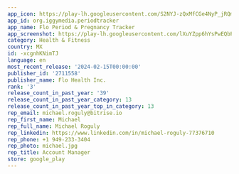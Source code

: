 ```yaml
---
app_icon: https://play-lh.googleusercontent.com/S2NYJ-zQxMfCGe4NyP_jRQmoNHeLB0TwlDqNSA6BKKWgm3GHWVhbXiLpejzyiLkAG7qM
app_id: org.iggymedia.periodtracker
app_name: Flo Period & Pregnancy Tracker
app_screenshot: https://play-lh.googleusercontent.com/lXuYZpp6hYsPwEQbPQyigvkmGrwa8U4DCXOccHezX5NF8sKcviqIIBf1wjKzsSPpjSAg
category: Health & Fitness
country: MX
id: -xcgnhKNimTJ
language: en
most_recent_release: '2024-02-15T00:00:00'
publisher_id: '2711558'
publisher_name: Flo Health Inc.
rank: '3'
release_count_in_past_year: '39'
release_count_in_past_year_category: 13
release_count_in_past_year_top_in_category: 13
rep_email: michael.roguly@bitrise.io
rep_first_name: Michael
rep_full_name: Michael Roguly
rep_linkedin: https://www.linkedin.com/in/michael-roguly-77376710
rep_phone: +1 949-233-3404
rep_photo: michael.jpg
rep_title: Account Manager
store: google_play
---
```


